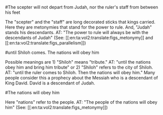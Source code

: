 #The scepter will not depart from Judah, nor the ruler's staff from between his feet

The "scepter" and the "staff" are long decorated sticks that kings carried. Here they are metonymies that stand for the power to rule. And, "Judah" stands his descendants. AT: "The power to rule will always be with the descendants of Judah" (See: [[:en:ta:vol2:translate:figs_metonymy]] and [[:en:ta:vol2:translate:figs_parallelism]])

#until Shiloh comes. The nations will obey him

Possible meanings are 1) "Shiloh" means "tribute." AT: "until the nations obey him and bring him tribute" or 2) "Shiloh" refers to the city of Shiloh. AT: "until the ruler comes to Shiloh. Then the nations will obey him." Many people consider this a prophecy about the Messiah who is a descendant of King David. David is a descendant of Judah.

#The nations will obey him

Here "nations" refer to the people. AT: "The people of the nations will obey him" (See: [[:en:ta:vol2:translate:figs_metonymy]])